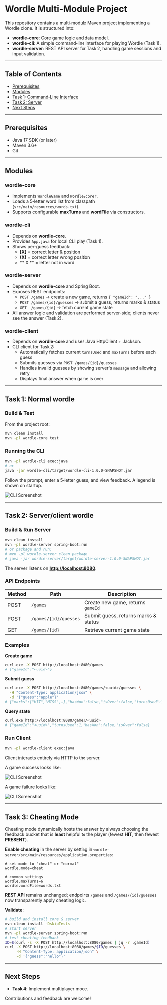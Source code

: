 # Wordle Multi‑Module Project

This repository contains a multi‑module Maven project implementing a Wordle clone. It is structured into:

- **wordle-core**: Core game logic and data model.
- **wordle-cli**: A simple command‑line interface for playing Wordle (Task 1).
- **wordle-server**: REST API server for Task 2, handling game sessions and input validation.

---

## Table of Contents

- [Prerequisites](#prerequisites)
- [Modules](#modules)
- [Task 1: Command‑Line Interface](#task-1-command-line-interface)
- [Task 2: Server](#task-2-server)
- [Next Steps](#next-steps)

---

## Prerequisites

- Java 17 SDK (or later)
- Maven 3.6+
- Git

---

## Modules

### wordle-core

- Implements `WordleGame` and `WordleScorer`.
- Loads a 5‑letter word list from classpath (`src/main/resources/words.txt`).
- Supports configurable **maxTurns** and **wordFile** via constructors.

### wordle-cli

- Depends on **wordle-core**.
- Provides `App.java` for local CLI play (Task 1).
- Shows per-guess feedback:
  - **[X]** = correct letter & position
  - **(X)** = correct letter wrong position
  - \*\*  X  \*\* = letter not in word


### wordle-server

- Depends on **wordle-core** and Spring Boot.
- Exposes REST endpoints:
  - `POST /games` → create a new game, returns `{ "gameId": "..." }`
  - `POST /games/{id}/guesses` → submit a guess, returns marks & status
  - `GET  /games/{id}` → fetch current game state
- All answer logic and validation are performed server-side; clients never see the answer (Task 2).


### wordle-client

- Depends on **wordle-core** and uses Java HttpClient + Jackson.
- CLI client for Task 2:
  - Automatically fetches current `turnsUsed` and `maxTurns` before each guess
  - Submits guesses via `POST /games/{id}/guesses`
  - Handles invalid guesses by showing server's `message` and allowing retry
  - Displays final answer when game is over

---

## Task 1: Normal wordle

### Build & Test

From the project root:

```bash
mvn clean install
mvn -pl wordle-core test
```

### Running the CLI

```bash
mvn -pl wordle-cli exec:java
# or
java -jar wordle-cli/target/wordle-cli-1.0.0-SNAPSHOT.jar
```

Follow the prompt, enter a 5‑letter guess, and view feedback. A legend is shown on startup.

![CLI Screenshot](docs/wordle-cli.jpg)

---

## Task 2: Server/client wordle

### Build & Run Server

```bash
mvn clean install
mvn -pl wordle-server spring-boot:run
# or package and run:
# mvn -pl wordle-server clean package
# java -jar wordle-server/target/wordle-server-1.0.0-SNAPSHOT.jar
```

The server listens on [**http://localhost:8080**](http://localhost:8080).

### API Endpoints

| Method | Path                  | Description                          |
| ------ | --------------------- | ------------------------------------ |
| POST   | `/games`              | Create new game, returns `gameId`    |
| POST   | `/games/{id}/guesses` | Submit guess, returns marks & status |
| GET    | `/games/{id}`         | Retrieve current game state          |

### Examples

**Create game**

```bash
curl.exe -X POST http://localhost:8080/games
# {"gameId":"<uuid>"}
```

**Submit guess**

```bash
curl.exe -X POST http://localhost:8080/games/<uuid>/guesses \
  -H "Content-Type: application/json" \
  -d '{"guess":"apple"}'
# {"marks":["HIT","MISS",…],"hasWon":false,"isOver":false,"turnsUsed":1}
```

**Query state**

```bash
curl.exe http://localhost:8080/games/<uuid>
# {"gameId":"<uuid>","turnsUsed":1,"hasWon":false,"isOver":false}
```
### Run Client

```bash
mvn -pl wordle-client exec:java
```

Client interacts entirely via HTTP to the server.

A game success looks like:

![CLI Screenshot](docs/wordle-client1.jpg)


A game failure looks like:

![CLI Screenshot](docs/wordle-client2.jpg)

---

## Task 3: Cheating Mode

Cheating mode dynamically hosts the answer by always choosing the feedback bucket that is **least** helpful to the player (fewest **HIT**, then fewest **PRESENT**).

**Enable cheating** in the server by setting in `wordle-server/src/main/resources/application.properties`:

```properties
# set mode to "cheat" or "normal"
wordle.mode=cheat

# common settings
wordle.maxTurns=6
wordle.wordFile=words.txt
```

**REST API** remains unchanged; endpoints `/games` and `/games/{id}/guesses` now transparently apply cheating logic.

**Validate**:

```bash
# build and install core & server
mvn clean install -DskipTests
# start server
mvn -pl wordle-server spring-boot:run
# test cheating feedback
ID=$(curl -s -X POST http://localhost:8080/games | jq -r .gameId)
curl -X POST http://localhost:8080/games/$ID/guesses \
     -H "Content-Type: application/json" \
     -d '{"guess":"hello"}'
```

---

## Next Steps

- **Task 4**: Implement multiplayer mode.

Contributions and feedback are welcome!

